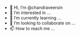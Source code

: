 - 👋 Hi, I’m @chandraveersin
- 👀 I’m interested in ...
- 🌱 I’m currently learning ...
- 💞️ I’m looking to collaborate on ...
- 📫 How to reach me ...

<!---
chandraveersin/chandraveersin is a ✨ special ✨ repository because its `README.md` (this file) appears on your GitHub profile.
You can click the Preview link to take a look at your changes.
--->
